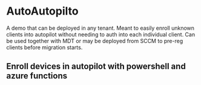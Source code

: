 # AutoAutopilto
A demo that can be deployed in any tenant. Meant to easily enroll unknown clients into autopilot without needing to auth into each individual client. 
Can be used together with MDT or may be deployed from SCCM to pre-reg clients before migration starts.



## Enroll devices in autopilot with powershell and azure functions

